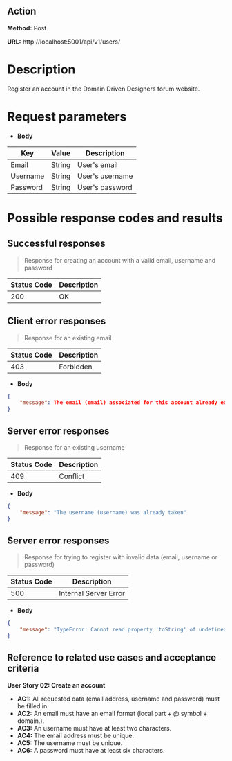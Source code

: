 ## Action

**Method:** Post 

**URL:** http://localhost:5001/api/v1/users/


# Description

Register an account in the Domain Driven Designers forum website.

# Request parameters

>
* **Body**

| Key           | Value                            | Description          |
|-------------  |----------------------------------|----------------------|
| Email | String                  | User's email |
| Username | String                  | User's username |
| Password | String                  | User's password |



# Possible response codes and results


## Successful responses

>Response for creating an account with a valid email, username and password

| Status Code   | Description           | 
|--------|-----------------------|
| 200    | OK     |    



## Client error responses 


>Response for an existing email

 | Status Code   | Description           | 
-----------------------|---------------------------------|
| 403    | Forbidden                   |    

* **Body**

```json 
{
    "message": The email (email) associated for this account already exists
}
```

## Server error responses

>Response for an existing username

 | Status Code   | Description           | 
|------------------------|---------------------------------|
| 409    | Conflict                |    

* **Body**

```json 
{ 
    "message": "The username (username) was already taken"
}
```


## Server error responses

>Response for trying to register with invalid data (email, username or password)

 | Status Code   | Description           | 
|------------------------|---------------------------------|
| 500    | Internal Server Error               |    

* **Body**

```json 
{ 
    "message": "TypeError: Cannot read property 'toString' of undefined"
}
```

## Reference to related use cases and acceptance criteria


**User Story 02: Create an account**

* **AC1:** All requested data (email address, username and password) must be filled in.
* **AC2:** An email must have an email format (local part + @ symbol + domain.).
* **AC3:** An username must have at least two characters.
* **AC4:** The email address must be unique.
* **AC5:** The username must be unique.
* **AC6:** A password must have at least six characters.





